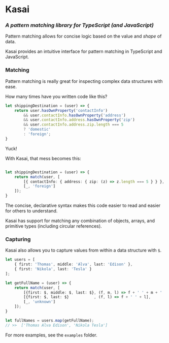 # Kasai

### _A pattern matching library for TypeScript (and JavaScript)_

Pattern matching allows for concise logic based on the value and _shape_ of data.

Kasai provides an intuitive interface for pattern matching in TypeScript and JavaScript.

### Matching

Pattern matching is really great for inspecting complex data structures with ease.

How many times have you written code like this?

```TypeScript
let shippingDestination = (user) => {
    return user.hasOwnProperty('contactInfo')
        && user.contactInfo.hasOwnProperty('address')
        && user.contactInfo.address.hasOwnProperty('zip')
        && user.contactInfo.address.zip.length === 5
        ? 'domestic'
        : 'foreign';
}
```

Yuck!

With Kasai, that mess becomes this:

```TypeScript

let shippingDestination = (user) => {
    return match(user, [
        [{ contactInfo: { address: { zip: (z) => z.length === 5 } } }, 'domestic'],
        [_, 'foreign']
    ]);
}
```

The concise, declarative syntax makes this code easier to read and easier for others to understand.

Kasai has support for matching any combination of objects, arrays, and primitive types (including circular references).

### Capturing

Kasai also allows you to capture values from within a data structure with `$`.

```TypeScript
let users = [
    { first: 'Thomas', middle: 'Alva', last: 'Edison' },
    { first: 'Nikola', last: 'Tesla' }
];

let getFullName = (user) => {
    return match(user, [
        [{first: $, middle: $, last: $}, (f, m, l) => f + ' ' + m + ' ' + l],
        [{first: $, last: $}           , (f, l) => f + ' ' + l],
        [_, 'unknown']
    ]);
}

let fullNames = users.map(getFullName);
// >>  ['Thomas Alva Edison', 'Nikola Tesla']
```

For more examples, see the `examples` folder.
